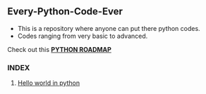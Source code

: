 ## Every-Python-Code-Ever
- This is a repository where anyone can put there python codes.
- Codes ranging from very basic to advanced.

Check out this **[PYTHON ROADMAP](https://medium.com/@python.learning/the-roadmap-for-python-from-beginner-to-pyguru-48503ca4e794)**

### INDEX
1. [Hello world in python](https://github.com/pythonites/Every-Python-Code-Ever/blob/main/codes%20inside/hello_world.py)
